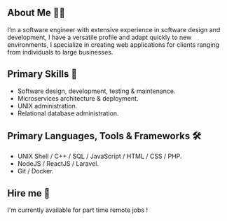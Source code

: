 ## About Me 🤵🏻

I’m a software engineer with extensive experience in software design and development, I have a versatile profile and adapt quickly to new environments, I specialize in creating web applications for clients ranging from individuals to large businesses.

## Primary Skills 💎

- Software design, development, testing & maintenance.
- Microservices architecture & deployment.
- UNIX administration.
- Relational database administration.

## Primary Languages, Tools & Frameworks 🛠️

- UNIX Shell / C++ / SQL / JavaScript / HTML / CSS / PHP.
- NodeJS / ReactJS / Laravel.
- Git / Docker.

## Hire me 💼

I'm currently available for part time remote jobs !
